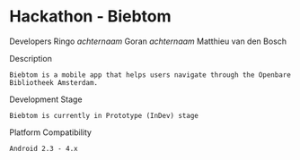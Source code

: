 Hackathon - Biebtom
=========

  Developers
    Ringo *achternaam*
    Goran *achternaam*
    Matthieu van den Bosch

  Description

    Biebtom is a mobile app that helps users navigate through the Openbare Bibliotheek Amsterdam.


  Development Stage
    
    Biebtom is currently in Prototype (InDev) stage
    
  
  Platform Compatibility
  
    Android 2.3 - 4.x
    
    
